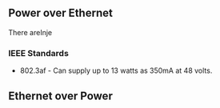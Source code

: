
## Power over Ethernet

There areInje
### IEEE Standards

- 802.3af - Can supply up to 13 watts as 350mA at 48 volts. 
## Ethernet over Power
